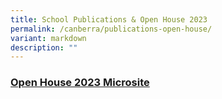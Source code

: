 ```yaml
---
title: School Publications & Open House 2023
permalink: /canberra/publications-open-house/
variant: markdown
description: ""
---
```

### [Open House 2023 Microsite](https://sites.google.com/moe.edu.sg/visitcanberrasec)